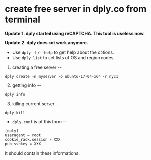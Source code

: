 # create free server in dply.co from terminal

**Update 1. dply started using reCAPTCHA. This tool is useless now.**

**Update 2. dply does not work anymore.**

- Use `dply -h/--help` to get help about the options.
- Use `dply list` to get lists of OS and region codes.

1. creating a free server --
```
dply create -n myserver -o ubuntu-17-04-x64 -r nyc1
```
2. getting info --
```
dply info
```
3. killing current server --
```
dply kill
```

+ `dply.conf` is of this form --
```
[dply]
useragent = root
cookie_rack.session = XXX
pub_sshkey = XXX
```
It should contain these informations.
